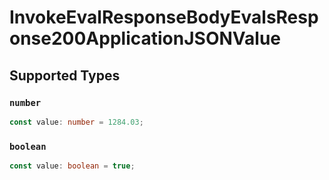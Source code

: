 # InvokeEvalResponseBodyEvalsResponse200ApplicationJSONValue


## Supported Types

### `number`

```typescript
const value: number = 1284.03;
```

### `boolean`

```typescript
const value: boolean = true;
```

